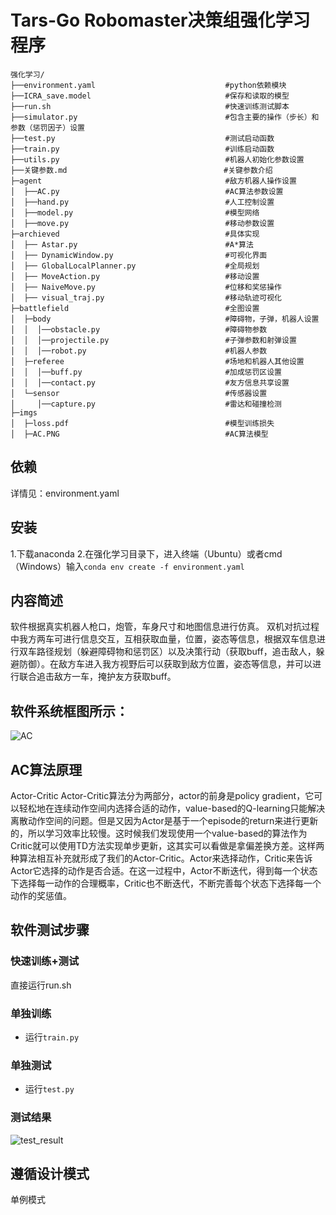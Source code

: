 # Tars-Go Robomaster决策组强化学习程序

```
强化学习/
├──environment.yaml                             #python依赖模块
├──ICRA_save.model                              #保存和读取的模型
├──run.sh                                       #快速训练测试脚本
├──simulator.py                                 #包含主要的操作（步长）和参数（惩罚因子）设置
├──test.py                                      #测试启动函数
├──train.py                                     #训练启动函数
├──utils.py                                     #机器人初始化参数设置
├──关键参数.md                                   #关键参数介绍
├─agent                                         #敌方机器人操作设置
│  ├──AC.py                                     #AC算法参数设置
│  ├──hand.py                                   #人工控制设置
│  ├──model.py                                  #模型网络
│  ├──move.py                                   #移动参数设置
├─archieved                                     #具体实现
│  ├── Astar.py                                 #A*算法
│  ├── DynamicWindow.py                         #可视化界面
│  ├── GlobalLocalPlanner.py                    #全局规划
│  ├── MoveAction.py                            #移动设置
│  ├── NaiveMove.py                             #位移和奖惩操作
│  ├── visual_traj.py                           #移动轨迹可视化
├─battlefield                                   #全图设置
│  ├─body                                       #障碍物，子弹，机器人设置
│  │  │──obstacle.py                            #障碍物参数
│  │  │──projectile.py                          #子弹参数和射弹设置
│  │  │──robot.py                               #机器人参数
│  ├─referee                                    #场地和机器人其他设置
│  │  │──buff.py                                #加成惩罚区设置
│  │  │──contact.py                             #友方信息共享设置
│  └─sensor                                     #传感器设置
│     │──capture.py                             #雷达和碰撞检测
├─imgs
│  ├─loss.pdf                                   #模型训练损失
│  ├─AC.PNG                                     #AC算法模型
```
## 依赖
详情见：environment.yaml

## 安装
1.下载anaconda
2.在强化学习目录下，进入终端（Ubuntu）或者cmd（Windows）输入`conda env create -f environment.yaml`


## 内容简述

软件根据真实机器人枪口，炮管，车身尺寸和地图信息进行仿真。 双机对抗过程中我方两车可进行信息交互，互相获取血量，位置，姿态等信息，根据双车信息进行双车路径规划（躲避障碍物和惩罚区）以及决策行动（获取buff，追击敌人，躲避防御）。在敌方车进入我方视野后可以获取到敌方位置，姿态等信息，并可以进行联合追击敌方一车，掩护友方获取buff。

## 软件系统框图所示：
![AC](imgs/AC.PNG)


## AC算法原理
Actor-Critic Actor-Critic算法分为两部分，actor的前身是policy gradient，它可以轻松地在连续动作空间内选择合适的动作，value-based的Q-learning只能解决离散动作空间的问题。但是又因为Actor是基于一个episode的return来进行更新的，所以学习效率比较慢。这时候我们发现使用一个value-based的算法作为Critic就可以使用TD方法实现单步更新，这其实可以看做是拿偏差换方差。这样两种算法相互补充就形成了我们的Actor-Critic。Actor来选择动作，Critic来告诉Actor它选择的动作是否合适。在这一过程中，Actor不断迭代，得到每一个状态下选择每一动作的合理概率，Critic也不断迭代，不断完善每个状态下选择每一个动作的奖惩值。



## 软件测试步骤

### 快速训练+测试

直接运行run.sh

### 单独训练

* 运行`train.py`

### 单独测试

* 运行`test.py`




### 测试结果

![test_result](pic/result1.gif)

## 遵循设计模式

单例模式
